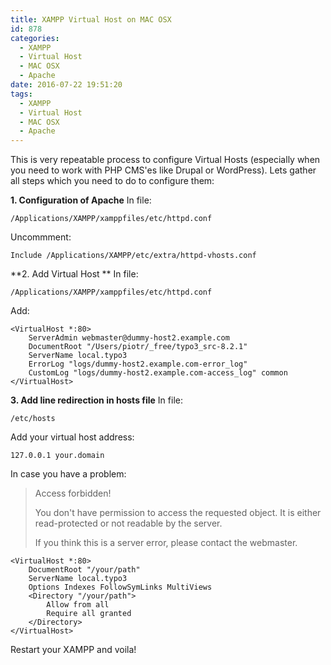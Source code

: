 ```yaml
---
title: XAMPP Virtual Host on MAC OSX
id: 878
categories:
  - XAMPP
  - Virtual Host
  - MAC OSX
  - Apache
date: 2016-07-22 19:51:20
tags:
  - XAMPP
  - Virtual Host
  - MAC OSX
  - Apache
---
```


This is very repeatable process to configure Virtual Hosts (especially when you need to work with PHP CMS'es like Drupal or WordPress). Lets gather all steps which you need to do to configure them:
<!--more-->

**1\. Configuration of Apache**
In file:
<pre class="line-numbers"><code class="language-javascript">/Applications/XAMPP/xamppfiles/etc/httpd.conf</code></pre> 

Uncommment:
<pre class="line-numbers"><code class="language-javascript">Include /Applications/XAMPP/etc/extra/httpd-vhosts.conf</code></pre> 

**2\. Add Virtual Host **
In file: 
<pre class="line-numbers"><code class="language-javascript">/Applications/XAMPP/xamppfiles/etc/httpd.conf</code></pre> 

Add:
<pre class="line-numbers"><code class="language-javascript">&lt;VirtualHost *:80&gt;
    ServerAdmin webmaster@dummy-host2.example.com
    DocumentRoot "/Users/piotr/_free/typo3_src-8.2.1"
    ServerName local.typo3
    ErrorLog "logs/dummy-host2.example.com-error_log"
    CustomLog "logs/dummy-host2.example.com-access_log" common
&lt;/VirtualHost&gt;
</code></pre> 

**3\. Add line redirection in hosts file**
In file:
<pre class="line-numbers"><code class="language-javascript">/etc/hosts</code></pre> 

Add your virtual host address:
<pre class="line-numbers"><code class="language-javascript">127.0.0.1 your.domain</code></pre> 

In case you have a problem:
> Access forbidden!
> 
> 
> You don't have permission to access the requested object. It is either read-protected or not readable by the server.
> 
> 
> If you think this is a server error, please contact the webmaster.

<pre class="line-numbers"><code class="language-javascript">&lt;VirtualHost *:80&gt;
    DocumentRoot "/your/path"
    ServerName local.typo3
    Options Indexes FollowSymLinks MultiViews
    &lt;Directory "/your/path"&gt;
        Allow from all
        Require all granted
    &lt;/Directory&gt;
&lt;/VirtualHost&gt;</code></pre> 

Restart your XAMPP and voila!
